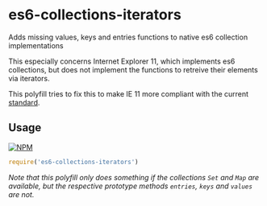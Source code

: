 # es6-collections-iterators
Adds missing values, keys and entries functions to native es6 collection implementations

This especially concerns Internet Explorer 11, which implements es6 collections,
but does not implement the functions to retreive their elements via iterators.

This polyfill tries to fix this to make IE 11 more compliant with the current
[standard](http://www.ecma-international.org/ecma-262/6.0/).

## Usage

[![NPM](https://nodei.co/npm/es6-collections-iterators.png)](https://nodei.co/npm/es6-collections-iterators/)

```js
require('es6-collections-iterators')
```

*Note that this polyfill only does something if the collections `Set` and `Map`
are available, but the respective prototype methods `entries`, `keys` and
`values` are not.*
